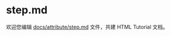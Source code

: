 step.md
===

欢迎您编辑 <a target="__blank" href="https://github.com/jaywcjlove/html-tutorial/blob/master/docs/attribute/step.md">docs/attribute/step.md</a> 文件，共建 HTML Tutorial 文档。